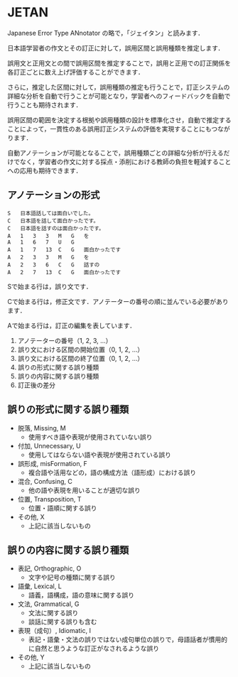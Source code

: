 # JETAN

Japanese Error Type ANnotator の略で，「ジェイタン」と読みます．

日本語学習者の作文とその訂正に対して，誤用区間と誤用種類を推定します．

誤用文と正用文との間で誤用区間を推定することで，誤用と正用での訂正関係を各訂正ごとに数え上げ評価することができます．

さらに，推定した区間に対して，誤用種類の推定も行うことで，訂正システムの詳細な分析を自動で行うことが可能となり，学習者へのフィードバックを自動で行うことも期待されます．

誤用区間の範囲を決定する根拠や誤用種類の設計を標準化させ，自動で推定することによって，一貫性のある誤用訂正システムの評価を実現することにもつながります．

自動アノテーションが可能となることで，誤用種類ごとの詳細な分析が行えるだけでなく，学習者の作文に対する採点・添削における教師の負担を軽減することへの応用も期待できます．

## アノテーションの形式

```
S	日本語話しては面白いでした。
C	日本語を話して面白かったです。
C	日本語を話すのは面白かったです。
A	1	3	3	M	G	を
A	1	6	7	U	G	
A	1	7	13	C	G	面白かったです
A	2	3	3	M	G	を
A	2	3	6	C	G	話すの
A	2	7	13	C	G	面白かったです
```

Sで始まる行は，誤り文です．

Cで始まる行は，修正文です．アノテーターの番号の順に並んでいる必要があります．

Aで始まる行は，訂正の編集を表しています．
1. アノテーターの番号（1, 2, 3, ...）
2. 誤り文における区間の開始位置（0, 1, 2, ...）
3. 誤り文における区間の終了位置（0, 1, 2, ...）
4. 誤りの形式に関する誤り種類
5. 誤りの内容に関する誤り種類
6. 訂正後の差分

## 誤りの形式に関する誤り種類

- 脱落, Missing, M
	- 使用すべき語や表現が使用されていない誤り
- 付加, Unnecessary, U
	- 使用してはならない語や表現が使用されている誤り
- 誤形成, misFormation, F
	- 複合語や活用などの，語の構成方法（語形成）における誤り
- 混合, Confusing, C
	- 他の語や表現を用いることが適切な誤り
- 位置, Transposition, T
	- 位置・語順に関する誤り
- その他, X
	- 上記に該当しないもの

## 誤りの内容に関する誤り種類

- 表記, Orthographic, O
	- 文字や記号の種類に関する誤り
- 語彙, Lexical, L
	- 語義，語構成，語の意味に関する誤り
- 文法, Grammatical, G
	- 文法に関する誤り
	- 談話に関する誤りも含む
- 表現（成句）, Idiomatic, I
	- 表記・語彙・文法の誤りではない成句単位の誤りで，母語話者が慣用的に自然と思うような訂正がなされるような誤り
- その他, Y
	- 上記に該当しないもの



